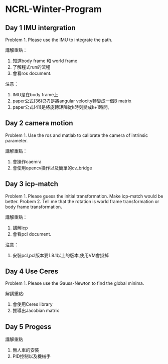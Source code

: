 # NCRL-Winter-Program

## Day 1 IMU intergration
Problem 1. Please use the IMU to integrate the path.

講解重點：
1. 知道body frame 和 world frame
2. 了解程式run的流程
3. 會看ros document.

注意：
1. IMU是在body frame上
2. paper公式(36)(37)是將angular velocity轉變成一個B matrix
3. paper公式(41)是將旋轉矩陣從k時刻變成k+1時間,

## Day 2 camera motion
Problem 1. Use the ros and matlab to calibrate the camera of intrinsic parameter.

講解重點：
1. 會操作caemra
2. 會使用opencv操作以及簡單的cv_bridge

## Day 3 icp-match
Problem 1. Please guess the initial transformation. Make icp-match would be better.
Probem 2. Tell me that the rotation is world frame transformation or body frame transformation.

講解重點：
1. 講解icp
2. 會看pcl document.

注意：
1. 安裝pcl,pcl版本要1.8.1以上的版本,使用VM會掛掉

## Day 4 Use Ceres
Problem 1. Please use the Gauss-Newton to find the global minima.

解講重點:
1. 會使用Ceres library
2. 推導出Jacobian matrix

## Day 5 Progess

講解重點
1. 無人車的安裝
2. PID控制以及機械手
